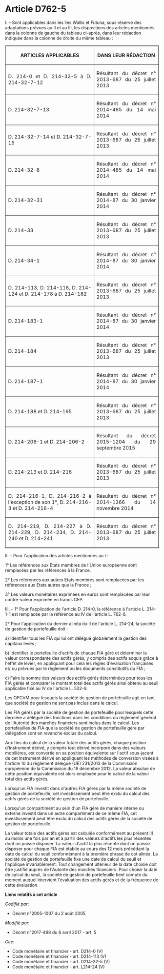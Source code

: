 # Article D762-5

I. – Sont applicables dans les îles Wallis et Futuna, sous réserve des adaptations prévues au II et au III, les dispositions
des articles mentionnés dans la colonne de gauche du tableau ci-après, dans leur rédaction indiquée dans la colonne de droite
du même tableau : 

<table border="1">
  <tbody>
    <tr>
      <th>

ARTICLES APPLICABLES </th>
      <th>

DANS LEUR RÉDACTION </th>
    </tr>
    <tr>
      <td align="justify">

D. 214-0 et D. 214-32-5 à D. 214-32-7-12 </td>
      <td align="justify">

Résultant du décret n° 2013-687 du 25 juillet 2013 </td>
    </tr>
    <tr>
      <td align="justify">

D. 214-32-7-13 </td>
      <td align="justify">

Résultant du décret n° 2014-485 du 14 mai 2014 </td>
    </tr>
    <tr>
      <td align="justify">

D. 214-32-7-14 et D. 214-32-7-15 </td>
      <td align="justify">

Résultant du décret n° 2013-687 du 25 juillet 2013 </td>
    </tr>
    <tr>
      <td align="justify">

D. 214-32-8 </td>
      <td align="justify">

Résultant du décret n° 2014-485 du 14 mai 2014 </td>
    </tr>
    <tr>
      <td align="justify">

D. 214-32-31 </td>
      <td align="justify">

Résultant du décret n° 2014-87 du 30 janvier 2014 </td>
    </tr>
    <tr>
      <td align="justify">

D. 214-33 </td>
      <td align="justify">

Résultant du décret n° 2013-687 du 25 juillet 2013 </td>
    </tr>
    <tr>
      <td align="justify">

D. 214-34-1 </td>
      <td align="justify">

Résultant du décret n° 2014-87 du 30 janvier 2014 </td>
    </tr>
    <tr>
      <td align="justify">

D. 214-113, D. 214-118, D. 214-124 et D. 214-178 à D. 214-182 </td>
      <td align="justify">

Résultant du décret n° 2013-687 du 25 juillet 2013 </td>
    </tr>
    <tr>
      <td align="justify">

D. 214-183-1 </td>
      <td align="justify">

Résultant du décret n° 2014-87 du 30 janvier 2014 </td>
    </tr>
    <tr>
      <td align="justify">

D. 214-184 </td>
      <td align="justify">

Résultant du décret n° 2013-687 du 25 juillet 2013 </td>
    </tr>
    <tr>
      <td align="justify">

D. 214-187-1 </td>
      <td align="justify">

Résultant du décret n° 2014-87 du 30 janvier 2014 </td>
    </tr>
    <tr>
      <td align="justify">

D. 214-188 et D. 214-195 </td>
      <td align="justify">

Résultant du décret n° 2013-687 du 25 juillet 2013 </td>
    </tr>
    <tr>
      <td align="justify">

D. 214-206-1 et D. 214-206-2 </td>
      <td align="justify">

Résultant du décret 2015-1204 du 29 septembre 2015 </td>
    </tr>
    <tr>
      <td align="justify">

D. 214-213 et D. 214-216 </td>
      <td align="justify">

Résultant du décret n° 2013-687 du 25 juillet 2013 </td>
    </tr>
    <tr>
      <td align="justify">

D. 214-216-1, D. 214-216-2 à l'exception de son 1°, D. 214-216-3 et D. 214-216-4 </td>
      <td align="justify">

Résultant du décret n° 2014-1366 du 14 novembre 2014 </td>
    </tr>
    <tr>
      <td align="justify">

D. 214-219, D. 214-227 à D. 214-229, D. 214-234, D. 214-240 et D. 214-241 </td>
      <td align="justify">

Résultant du décret n° 2013-687 du 25 juillet 2013 </td>
    </tr>
  </tbody>
</table>

II. – Pour l'application des articles mentionnés au I : 

1° Les références aux Etats membres de l'Union européenne sont remplacées par les références à la France. 

2° Les références aux autres Etats membres sont remplacées par les références aux Etats autres que la France ; 

3° Les valeurs monétaires exprimées en euros sont remplacées par leur contre-valeur exprimée en francs CFP. 

III. – 1° Pour l'application de l'article D. 214-0, la référence à l'article L. 214-1-1 est remplacée par la référence au IV
de l'article L. 762-6.

2° Pour l'application du dernier alinéa du II de l'article L. 214-24, la société de gestion de portefeuille doit : 

a) Identifier tous les FIA qui lui ont délégué globalement la gestion des capitaux levés ; 

b) Identifier le portefeuille d'actifs de chaque FIA géré et déterminer la valeur correspondante des actifs gérés, y compris
des actifs acquis grâce à l'effet de levier, en appliquant pour cela les règles d'évaluation françaises et/ ou prévues par le
règlement ou les documents constitutifs du FIA ; 

c) Faire la somme des valeurs des actifs gérés déterminées pour tous les FIA gérés et comparer le montant total des actifs
gérés ainsi obtenu au seuil applicable fixé au IV de l'article L. 532-9. 

Les OPCVM pour lesquels la société de gestion de portefeuille agit en tant que société de gestion ne sont pas inclus dans le
calcul. 

Les FIA gérés par la société de gestion de portefeuille pour lesquels cette dernière a délégué des fonctions dans les
conditions du règlement général de l'Autorité des marchés financiers sont inclus dans le calcul. Les portefeuilles de FIA que
la société de gestion de portefeuille gère par délégation sont en revanche exclus du calcul. 

Aux fins du calcul de la valeur totale des actifs gérés, chaque position d'instrument dérivé, y compris tout dérivé incorporé
dans des valeurs mobilières, est convertie en sa position équivalente sur l'actif sous-jacent de cet instrument dérivé en
appliquant les méthodes de conversion visées à l'article 10 du règlement délégué (UE) 231/2013 de la Commission européenne de
la Commission du 19 décembre 2012. La valeur absolue de cette position équivalente est alors employée pour le calcul de la
valeur total des actifs gérés. 

Lorsqu'un FIA investit dans d'autres FIA gérés par la même société de gestion de portefeuille, cet investissement peut être
exclu du calcul des actifs gérés de la société de gestion de portefeuille. 

Lorsqu'un compartiment au sein d'un FIA géré de manière interne ou externe investit dans un autre compartiment de ce même
FIA, cet investissement peut être exclu du calcul des actifs gérés de la société de gestion de portefeuille. 

La valeur totale des actifs gérés est calculée conformément au présent III au moins une fois par an et à partir des valeurs
d'actifs les plus récentes dont on puisse disposer. La valeur d'actif la plus récente dont on puisse disposer pour chaque FIA
est établie au cours des 12 mois précédant la date de calcul du seuil conformément à la première phrase de cet alinéa. La
société de gestion de portefeuille fixe une date de calcul du seuil et l'applique invariablement. Tout changement ultérieur
de la date choisie doit être justifié auprès de l'Autorité des marchés financiers. Pour choisir la date de calcul du seuil,
la société de gestion de portefeuille tient compte du moment auquel intervient l'évaluation des actifs gérés et de la
fréquence de cette évaluation.

**Liens relatifs à cet article**

_Codifié par_:

  - Décret n°2005-1007 du 2 août 2005

_Modifié par_:

  - Décret n°2017-498 du 6 avril 2017 - art. 5

_Cite_:

  - Code monétaire et financier - art. D214-0 (V)
  - Code monétaire et financier - art. D214-113 (V)
  - Code monétaire et financier - art. D214-32-5 (V)
  - Code monétaire et financier - art. L214-24 (V)
